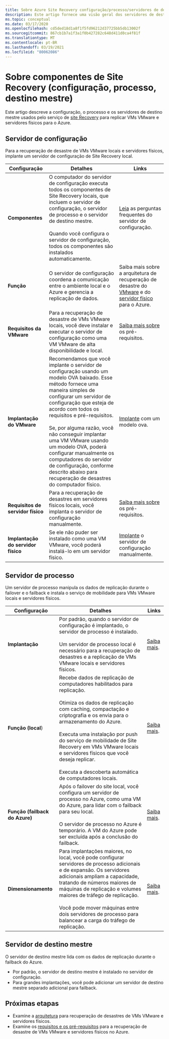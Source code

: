 ```yaml
---
title: Sobre Azure Site Recovery configuração/processo/servidores de destino mestre
description: Este artigo fornece uma visão geral dos servidores de destino de configuração, processo e mestre usando ao configurar a recuperação de desastre de VMs VMware locais para o Azure com Azure Site Recovery
ms.topic: conceptual
ms.date: 03/17/2020
ms.openlocfilehash: cd5ded18d1a8f1f5fd96212d37725bb5db13002f
ms.sourcegitcommit: 867cb1b7a1f3a1f0b427282c648d411d0ca4f81f
ms.translationtype: MT
ms.contentlocale: pt-BR
ms.lasthandoff: 03/19/2021
ms.locfileid: "80062086"
---
```

# <a name="about-site-recovery-components-configuration-process-master-target"></a>Sobre componentes de Site Recovery (configuração, processo, destino mestre)

Este artigo descreve a configuração, o processo e os servidores de destino mestre usados pelo serviço de [site Recovery](site-recovery-overview.md) para replicar VMs VMware e servidores físicos para o Azure.

## <a name="configuration-server"></a>Servidor de configuração

Para a recuperação de desastre de VMs VMware locais e servidores físicos, implante um servidor de configuração de Site Recovery local.

**Configuração** | **Detalhes** | **Links**
--- | --- | ---
**Componentes**  | O computador do servidor de configuração executa todos os componentes de Site Recovery locais, que incluem o servidor de configuração, o servidor de processo e o servidor de destino mestre.<br/><br/> Quando você configura o servidor de configuração, todos os componentes são instalados automaticamente. | [Leia](vmware-azure-common-questions.md#configuration-server) as perguntas frequentes do servidor de configuração.
**Função** | O servidor de configuração coordena a comunicação entre o ambiente local e o Azure e gerencia a replicação de dados. | Saiba mais sobre a arquitetura de recuperação de desastre do [VMware](vmware-azure-architecture.md) e do [servidor físico](physical-azure-architecture.md) para o Azure.
**Requisitos da VMware** | Para a recuperação de desastre de VMs VMware locais, você deve instalar e executar o servidor de configuração como uma VM VMware de alta disponibilidade e local. | [Saiba mais sobre](vmware-azure-deploy-configuration-server.md#prerequisites) os pré-requisitos.
**Implantação do VMware** | Recomendamos que você implante o servidor de configuração usando um modelo OVA baixado. Esse método fornece uma maneira simples de configurar um servidor de configuração que esteja de acordo com todos os requisitos e pré-requisitos.<br/><br/> Se, por alguma razão, você não conseguir implantar uma VM VMware usando um modelo OVA, poderá configurar manualmente os computadores do servidor de configuração, conforme descrito abaixo para recuperação de desastres do computador físico. | [Implante](vmware-azure-deploy-configuration-server.md#deploy-a-configuration-server-through-an-ova-template) com um modelo ova.
**Requisitos de servidor físico** | Para a recuperação de desastres em servidores físicos locais, você implanta o servidor de configuração manualmente. | [Saiba mais sobre](physical-azure-set-up-source.md#prerequisites) os pré-requisitos.
**Implantação do servidor físico** | Se ele não puder ser instalado como uma VM VMware, você poderá instalá-lo em um servidor físico. | [Implante](physical-azure-set-up-source.md#set-up-the-source-environment) o servidor de configuração manualmente.

## <a name="process-server"></a>Servidor de processo

Um servidor de processo manipula os dados de replicação durante o failover e o failback e instala o serviço de mobilidade para VMs VMware locais e servidores físicos.

**Configuração** | **Detalhes** | **Links**
--- | --- | ---
**Implantação**  | Por padrão, quando o servidor de configuração é implantado, o servidor de processo é instalado. <br/><br/> Um servidor de processo local é necessário para a recuperação de desastres e a replicação de VMs VMware locais e servidores físicos. | [Saiba mais](vmware-azure-architecture.md#architectural-components).
**Função (local**) | Recebe dados de replicação de computadores habilitados para replicação. <br/><br/> Otimiza os dados de replicação com caching, compactação e criptografia e os envia para o armazenamento do Azure. <br/><br/> Executa uma instalação por push do serviço de mobilidade de Site Recovery em VMs VMware locais e servidores físicos que você deseja replicar. <br/><br/> Executa a descoberta automática de computadores locais. | [Saiba mais](vmware-azure-enable-replication.md).
**Função (failback do Azure)** | Após o failover do site local, você configura um servidor de processo no Azure, como uma VM do Azure, para lidar com o failback para seu local.<br/><br/> O servidor de processo no Azure é temporário. A VM do Azure pode ser excluída após a conclusão do failback. | [Saiba mais](vmware-azure-set-up-process-server-azure.md).
**Dimensionamento** | Para implantações maiores, no local, você pode configurar servidores de processo adicionais e de expansão. Os servidores adicionais ampliam a capacidade, tratando de números maiores de máquinas de replicação e volumes maiores de tráfego de replicação.<br/><br/> Você pode mover máquinas entre dois servidores de processo para balancear a carga do tráfego de replicação. | [Saiba mais](vmware-azure-set-up-process-server-scale.md).

## <a name="master-target-server"></a>Servidor de destino mestre

O servidor de destino mestre lida com os dados de replicação durante o failback do Azure.

- Por padrão, o servidor de destino mestre é instalado no servidor de configuração.
- Para grandes implantações, você pode adicionar um servidor de destino mestre separado adicional para failback.

## <a name="next-steps"></a>Próximas etapas

- Examine a [arquitetura](vmware-azure-architecture.md) para recuperação de desastres de VMs VMware e servidores físicos.
- Examine os [requisitos e os pré-requisitos](vmware-physical-azure-support-matrix.md) para a recuperação de desastre de VMs VMware e servidores físicos no Azure.
